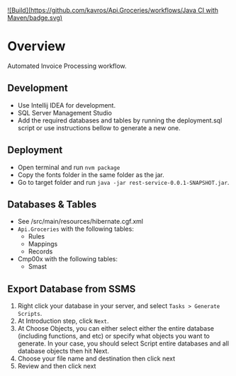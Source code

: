 [![Build](https://github.com/kavros/Api.Groceries/workflows/Java CI with Maven/badge.svg)](https://github.com/kavros/Api.Groceries/actions)
# Overview
Automated Invoice Processing workflow.

## Development
* Use Intellij IDEA for development.
* SQL Server Management Studio
* Add the required databases and tables by running the deployment.sql script or use instructions bellow to generate a new one.

## Deployment 
* Open terminal and run `nvm package`
* Copy the fonts folder in the same folder as the jar.
* Go to target folder and run `java -jar rest-service-0.0.1-SNAPSHOT.jar`.

## Databases & Tables
* See /src/main/resources/hibernate.cgf.xml
* `Api.Groceries` with the following tables:
    * Rules
    * Mappings
    * Records
* Cmp00x with the following tables:
    * Smast

## Export Database from SSMS
1. Right click your database in your server, and select `Tasks > Generate Scripts`.
2. At Introduction step, click `Next`.
3. At Choose Objects, you can either select either the entire database (including functions, and etc) or specify what objects you want to generate. In your case, you should select Script entire databases and all database objects then hit Next.
4. Choose your file name and destination then click next
5. Review and then click next